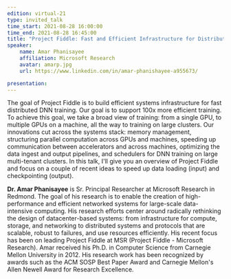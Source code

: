 ```yaml
---
edition: virtual-21
type: invited_talk
time_start: 2021-08-28 16:00:00
time_end: 2021-08-28 16:45:00
title: "Project Fiddle: Fast and Efficient Infrastructure for Distributed Deep Learning "
speaker:
    name: Amar Phanisayee
    affiliation: Microsoft Research
    avatar: amarp.jpg 
    url: https://www.linkedin.com/in/amar-phanishayee-a955673/

presentation: 
---
```

The goal of Project Fiddle is to build efficient systems infrastructure for fast distributed DNN training. Our goal is to support 100x more efficient training. To achieve this goal, we take a broad view of training: from a single GPU, to multiple GPUs on a machine, all the way to training on large clusters. Our innovations cut across the systems stack: memory management, structuring parallel computation across GPUs and machines, speeding up communication between accelerators and across machines, optimizing the data ingest and output pipelines, and schedulers for DNN training on large multi-tenant clusters.  In this talk, I'll give you an overview of Project Fiddle and focus on a couple of recent ideas to speed up data loading (input) and checkpointing (output).

**Dr. Amar Phanisayee** is Sr. Principal Researcher at Microsoft Research in Redmond. The goal of his research is to enable the creation of high-performance and efficient networked systems for large-scale data-intensive computing. His research efforts center around radically rethinking the design of datacenter-based systems: from infrastructure for compute, storage, and networking to distributed systems and protocols that are scalable, robust to failures, and use resources efficiently. His recent focus has been on leading Project Fiddle at MSR (Project Fiddle - Microsoft Research).  Amar received his Ph.D. in Computer Science from Carnegie Mellon University in 2012. His research work has been recognized by awards such as the ACM SOSP Best Paper Award and Carnegie Mellon's Allen Newell Award for Research Excellence.
